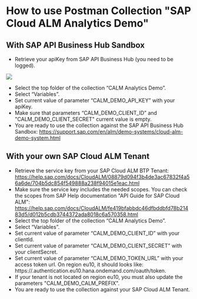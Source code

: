 # How to use Postman Collection "SAP Cloud ALM Analytics Demo"

## With SAP API Business Hub Sandbox

*   Retrieve your apiKey from SAP API Business Hub (you need to be logged).

![](https://user-images.githubusercontent.com/79574318/212125431-899ba72b-a1b3-4730-89f3-b7c3f121803c.jpg)

*   Select the top folder of the collection “CALM Analytics Demo”.
*   Select “Variables”.
*   Set current value of parameter “CALM\_DEMO\_API\_KEY” with your apiKey.
*   Make sure that parameters “CALM\_DEMO\_CLIENT\_ID” and "CALM\_DEMO\_CLIENT\_SECRET" current value is empty.
*   You are ready to use the collection against the SAP API Business Hub Sandbox: https://support.sap.com/en/alm/demo-systems/cloud-alm-demo-system.html

## With your own SAP Cloud ALM Tenant

*   Retrieve the service key from your SAP Cloud ALM BTP Tenant: https://help.sap.com/docs/CloudALM/08879d094f3b4de3ac67832f4a56a6de/704b5dc854f549888a238f94015e1eac.html
*   Make sure the service key includes the needed scopes. You can check the scopes from SAP Help documentation "API Guide for SAP Cloud ALM": https://help.sap.com/docs/CloudALM/fe419bfabbdc46dfbddbfd78b21483d5/d012b5cdb3744372ada8018c6a570358.html
*   Select the top folder of the collection “CALM Analytics Demo”.
*   Select “Variables”.
*   Set current value of parameter “CALM\_DEMO\_CLIENT\_ID” with your clientId.
*   Set current value of parameter “CALM\_DEMO\_CLIENT\_SECRET” with your clientSecret.
*   Set current value of parameter “CALM\_DEMO\_TOKEN\_URL” with your access token url. On region eu10, it should looks like: https://.authentication.eu10.hana.ondemand.com/oauth/token.
*   If your tenant is not located on region eu10, you must also update the parameters "CALM\_DEMO\_CALM\_PREFIX".
*   You are ready to use the collection against your SAP Cloud ALM Tenant.
